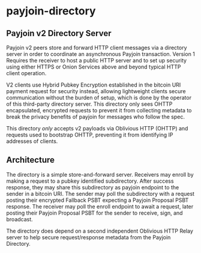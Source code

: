 # payjoin-directory

## Payjoin v2 Directory Server

Payjoin v2 peers store and forward HTTP client messages via a directory server in order to coordinate an asynchronous Payjoin transaction. Version 1 Requires the receiver to host a public HTTP server and to set up security using either HTTPS or Onion Services above and beyond typical HTTP client operation.

V2 clients use Hybrid Pubkey Encryption established in the bitcoin URI payment request for security instead, allowing lightweight clients secure communication without the burden of setup, which is done by the operator of this third-party directory server. This directory only sees OHTTP encapsulated, encrypted requests to prevent it from collecting metadata to break the privacy benefits of payjoin for messages who follow the spec.

This directory *only* accepts v2 payloads via Oblivious HTTP (OHTTP) and requests used to bootstrap OHTTP, preventing it from identifying IP addresses of clients.

## Architecture

The directory is a simple store-and-forward server. Receivers may enroll by making a request to a pubkey identified subdirectory. After success response, they may share this subdirectory as payjoin endpoint to the sender in a bitcoin URI. The sender may poll the subdirectory with a request posting their encrypted Fallback PSBT expecting a Payjoin Proposal PSBT response. The receiver may poll the enroll endpoint to await a request, later posting their Payjoin Proposal PSBT for the sender to receive, sign, and broadcast.

The directory does depend on a second independent Oblivious HTTP Relay server to help secure request/response metadata from the Payjoin Directory.
